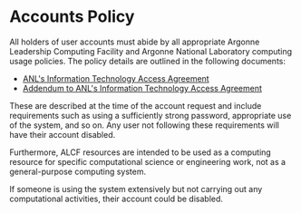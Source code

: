 # Accounts Policy

All holders of user accounts must abide by all appropriate Argonne Leadership Computing Facility and Argonne National Laboratory computing usage policies. The policy details are outlined in the following documents:

* [ANL's Information Technology Access Agreement](./IT_Access_Agreement_for_ALCF.pdf)
* [Addendum to ANL's Information Technology Access Agreement](./IT_Access_Agreement_for_ALCF_Addendum.pdf)

These are described at the time of the account request and include requirements such as using a sufficiently strong password, appropriate use of the system, and so on. Any user not following these requirements will have their account disabled.

Furthermore, ALCF resources are intended to be used as a computing resource for specific computational science or engineering work, not as a general-purpose computing system.

If someone is using the system extensively but not carrying out any computational activities, their account could be disabled.